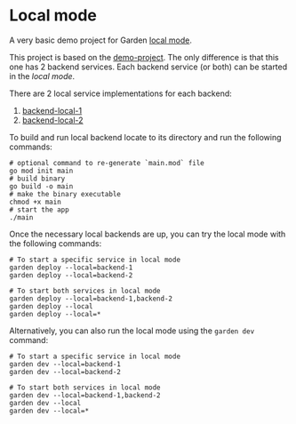 # Local mode

A very basic demo project for Garden [local mode](../../docs/guides/running-service-in-local-mode.md).

This project is based on the [demo-project](../demo-project). The only difference is that this one has 2 backend
services. Each backend service (or both) can be started in the _local mode_.

There are 2 local service implementations for each backend:

1. [backend-local-1](./backend-local-1)
2. [backend-local-2](./backend-local-2)

To build and run local backend locate to its directory and run the following commands:

```shell
# optional command to re-generate `main.mod` file
go mod init main
# build binary
go build -o main
# make the binary executable
chmod +x main
# start the app
./main
```

Once the necessary local backends are up, you can try the local mode with the following commands:

```shell
# To start a specific service in local mode
garden deploy --local=backend-1
garden deploy --local=backend-2

# To start both services in local mode
garden deploy --local=backend-1,backend-2
garden deploy --local
garden deploy --local=*
```

Alternatively, you can also run the local mode using the `garden dev` command:

```shell
# To start a specific service in local mode
garden dev --local=backend-1
garden dev --local=backend-2

# To start both services in local mode
garden dev --local=backend-1,backend-2
garden dev --local
garden dev --local=*
```
